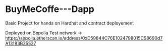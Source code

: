 # BuyMeCoffe---Dapp
Basic Project for hands on Hardhat and contract deployement

Deployed on Sepolia Test network -> https://sepolia.etherscan.io/address/0xD59844C76E1024798015C58690d7A13183B35537